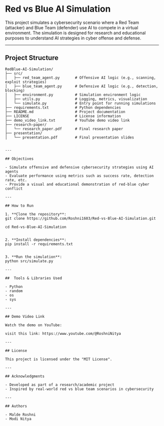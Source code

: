# Red vs Blue AI Simulation 

This project simulates a cybersecurity scenario where a Red Team (attacker) and Blue Team (defender) use AI to compete in a virtual environment. The simulation is designed for research and educational purposes to understand AI strategies in cyber offense and defense.

---

## Project Structure

```
RedBlue-AI-Simulation/
├── src/
│   ├── red_team_agent.py       # Offensive AI logic (e.g., scanning, exploit strategies)
│   ├── blue_team_agent.py      # Defensive AI logic (e.g., detection, blocking)
│   ├── environment.py          # Simulation environment logic
│   ├── utils.py                # Logging, metrics, visualization
│   └── simulate.py             # Entry point for running simulations
├── requirements.txt            # Python dependencies
├── README.md                   # Project documentation
├── LICENSE                     # License information
├── demo_video_link.txt         # YouTube demo video link
├── research-paper/
│   └── research_paper.pdf      # Final research paper
├── presentation/
│   └── presentation.pdf        # Final presentation slides


---

## Objectives

- Simulate offensive and defensive cybersecurity strategies using AI agents  
- Evaluate performance using metrics such as success rate, detection rate, etc.  
- Provide a visual and educational demonstration of red-blue cyber conflict  

---

## How to Run

1. **Clone the repository**:
git clone https://github.com/Roshni1603/Red-vs-Blue-AI-Simulation.git

cd Red-vs-Blue-AI-Simulation


2. **Install dependencies**:
pip install -r requirements.txt


3. **Run the simulation**:
python src/simulate.py

---

##  Tools & Libraries Used

- Python  
- random
- os 
- sys 

---

## Demo Video Link

Watch the demo on YouTube: 

visit this link: https://www.youtube.com/@RoshniNitya

---

## License

This project is licensed under the "MIT License".

---

## Acknowledgments

- Developed as part of a research/academic project  
- Inspired by real-world red vs blue team scenarios in cybersecurity  

---

## Authors

- Malde Roshni 
- Modi Nitya
